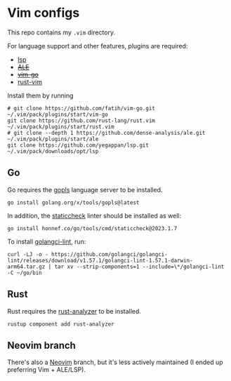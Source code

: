 # Vim configs

This repo contains my `.vim` directory.

For language support and other features, plugins are required:

* [lsp](https://github.com/yegappan/lsp)
* ~~[ALE](https://github.com/dense-analysis/ale)~~
* ~~[vim-go](https://github.com/fatih/vim-go)~~
* [rust-vim](https://github.com/rust-lang/rust.vim)


Install them by running

```shell
# git clone https://github.com/fatih/vim-go.git ~/.vim/pack/plugins/start/vim-go
git clone https://github.com/rust-lang/rust.vim ~/.vim/pack/plugins/start/rust.vim
# git clone --depth 1 https://github.com/dense-analysis/ale.git ~/.vim/pack/plugins/start/ale
git clone https://github.com/yegappan/lsp.git ~/.vim/pack/downloads/opt/lsp
```

## Go

Go requires the [gopls](https://github.com/golang/tools) language server to be installed.

```shell
go install golang.org/x/tools/gopls@latest
```

In addition, the [staticcheck](https://github.com/dominikh/go-tools) linter should be installed as well:

```shell
go install honnef.co/go/tools/cmd/staticcheck@2023.1.7
```

To install [golangci-lint](https://github.com/golangci/golangci-lint), run:

```shell
curl -LJ -o - https://github.com/golangci/golangci-lint/releases/download/v1.57.1/golangci-lint-1.57.1-darwin-arm64.tar.gz | tar xv --strip-components=1 --include=\*/golangci-lint -C ~/go/bin
```

## Rust

Rust requires the [rust-analyzer](https://github.com/rust-lang/rust-analyzer) to be installed.

```shell
rustup component add rust-analyzer
```

## Neovim branch

There's also a [Neovim](../../tree/neovim) branch, but it's less actively maintained (I ended up preferring Vim + ALE/LSP).
